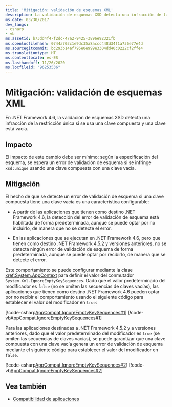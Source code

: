 ```yaml
---
title: 'Mitigación: validación de esquemas XML'
description: La validación de esquemas XSD detecta una infracción de la restricción única si se usa una clave compuesta y una clave está vacía en .NET Framework 4.6.
ms.date: 03/30/2017
dev_langs:
- csharp
- vb
ms.assetid: b73dd4f4-f2dc-47a2-9425-3896e92321fb
ms.openlocfilehash: 0744a703c1e9dc35a8accc448d34f1a736e77e4d
ms.sourcegitcommit: bc293b14af795e0e999e3304dd40c0222cf2ffe4
ms.translationtype: HT
ms.contentlocale: es-ES
ms.lasthandoff: 11/26/2020
ms.locfileid: "96253536"
---
```

# <a name="mitigation-xml-schema-validation"></a>Mitigación: validación de esquemas XML

En .NET Framework 4.6, la validación de esquemas XSD detecta una infracción de la restricción única si se usa una clave compuesta y una clave está vacía.  
  
## <a name="impact"></a>Impacto  

 El impacto de este cambio debe ser mínimo: según la especificación del esquema, se espera un error de validación de esquema si se infringe `xsd:unique` usando una clave compuesta con una clave vacía.  
  
## <a name="mitigation"></a>Mitigación  

 El hecho de que se detecte un error de validación de esquema si una clave compuesta tiene una clave vacía es una característica configurable:  
  
- A partir de las aplicaciones que tienen como destino .NET Framework 4.6, la detección del error de validación de esquema está habilitada de forma predeterminada, aunque se puede optar por no incluirlo, de manera que no se detecte el error.  
  
- En las aplicaciones que se ejecutan en .NET Framework 4.6, pero que tienen como destino .NET Framework 4.5.2 y versiones anteriores, no se detecta ningún error de validación de esquema de forma predeterminada, aunque se puede optar por recibirlo, de manera que se detecte el error.  
  
 Este comportamiento se puede configurar mediante la clase <xref:System.AppContext> para definir el valor del conmutador `System.Xml.IgnoreEmptyKeySequences`. Dado que el valor predeterminado del modificador es `false` (no se omiten las secuencias de claves vacías), las aplicaciones que tienen como destino .NET Framework 4.6 pueden optar por no recibir el comportamiento usando el siguiente código para establecer el valor del modificador en `true`:  
  
 [!code-csharp[AppCompat.IgnoreEmptyKeySequences#1](../../../samples/snippets/csharp/VS_Snippets_CLR/appcompat.ignoreemptykeysequences/cs/program.cs#1)]
 [!code-vb[AppCompat.IgnoreEmptyKeySequences#1](../../../samples/snippets/visualbasic/VS_Snippets_CLR/appcompat.ignoreemptykeysequences/vb/module1.vb#1)]  
  
 Para las aplicaciones destinadas a .NET Framework 4.5.2 y a versiones anteriores, dado que el valor predeterminado del modificador es `true` (se omiten las secuencias de claves vacías), se puede garantizar que una clave compuesta con una clave vacía genera un error de validación de esquema mediante el siguiente código para establecer el valor del modificador en `false`.  
  
 [!code-csharp[AppCompat.IgnoreEmptyKeySequences#2](../../../samples/snippets/csharp/VS_Snippets_CLR/appcompat.ignoreemptykeysequences/cs/program.cs#2)]
 [!code-vb[AppCompat.IgnoreEmptyKeySequences#2](../../../samples/snippets/visualbasic/VS_Snippets_CLR/appcompat.ignoreemptykeysequences/vb/module1.vb#2)]  
  
## <a name="see-also"></a>Vea también

- [Compatibilidad de aplicaciones](application-compatibility.md)
